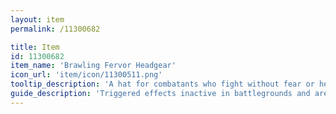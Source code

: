 ```yaml
---
layout: item
permalink: /11300682

title: Item
id: 11300682
item_name: 'Brawling Fervor Headgear'
icon_url: 'item/icon/11300511.png'
tooltip_description: 'A hat for combatants who fight without fear or hesitation.'
guide_description: 'Triggered effects inactive in battlegrounds and arenas.'
---
```

